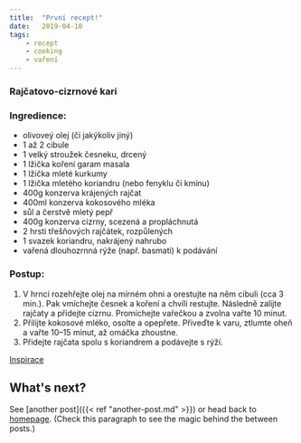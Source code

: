 ```yaml
---
title:  "První recept!"
date:   2019-04-10
tags: 
    - recept
    - cooking
    - vaření
---
```

### Rajčatovo-cizrnové kari

### Ingredience:
* olivoveý olej (či jakýkoliv jiný)
* 1 až 2 cibule 
* 1 velký stroužek česneku, drcený
* 1 lžička koření garam masala
* 1 lžička mleté kurkumy
* 1 lžička mletého koriandru (nebo fenyklu či kmínu)
* 400g konzerva krájených rajčat
* 400ml konzerva kokosového mléka
* sůl a čerstvě mletý pepř
* 400g konzerva cizrny, scezená a propláchnutá
* 2 hrsti třešňových rajčátek, rozpůlených
* 1 svazek koriandru, nakrájený nahrubo
* vařená dlouhozrnná rýže (např. basmati) k podávání 

### Postup:
1. V hrnci rozehřejte olej na mírném ohni a orestujte na něm cibuli (cca 3 min.). Pak vmíchejte česnek a koření a chvíli restujte. Následně zalijte rajčaty a přidejte cizrnu. Promíchejte vařečkou a zvolna vařte 10 minut.
2.  Přilijte kokosové mléko, osolte a opepřete. Přiveďte k varu, ztlumte oheň a vařte 10–15 minut, až omáčka zhoustne.
3.  Přidejte rajčata spolu s koriandrem a podávejte s rýží.

[Inspirace]( https://www.apetitonline.cz/recept/rajcatovo-cizrnove-kari "Inspirace")


## What's next?

See [another post]({{< ref "another-post.md" >}}) or head back to [homepage](../../). (Check this paragraph to see the magic behind the between posts.)
